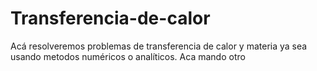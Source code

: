 # Transferencia-de-calor
Acá resolveremos problemas de transferencia de calor y materia ya sea usando metodos numéricos o analíticos.
Aca mando otro
